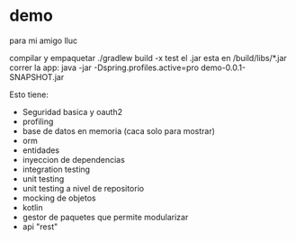 # demo
para mi amigo lluc 

compilar y empaquetar ./gradlew build -x test 
el .jar esta en /build/libs/*.jar
correr la app: java -jar -Dspring.profiles.active=pro demo-0.0.1-SNAPSHOT.jar

Esto tiene:
- Seguridad basica y oauth2
- profiling
- base de datos en memoria (caca solo para mostrar)
- orm
- entidades
- inyeccion de dependencias
- integration testing
- unit testing
- unit testing a nivel de repositorio
- mocking de objetos
- kotlin
- gestor de paquetes que permite modularizar
- api "rest"
